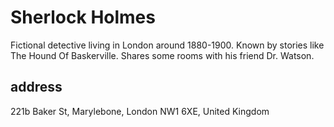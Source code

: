 # Sherlock Holmes

Fictional detective living in London around 1880-1900. Known by stories like The Hound Of Baskerville. Shares some rooms with his friend Dr. Watson.

## address

221b Baker St, Marylebone, London NW1 6XE, United Kingdom

